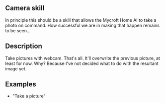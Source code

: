 ## Camera skill
In principle this should be a skill that allows the Mycroft Home AI to take a photo on command. How successful we are in making that happen remains to be seen...


## Description
Take pictures with webcam. That's all. It'll overwrite the previous picture, at least for now. Why? Because I've not decided what to do with the resultant image yet.

## Examples

* "Take a picture"
